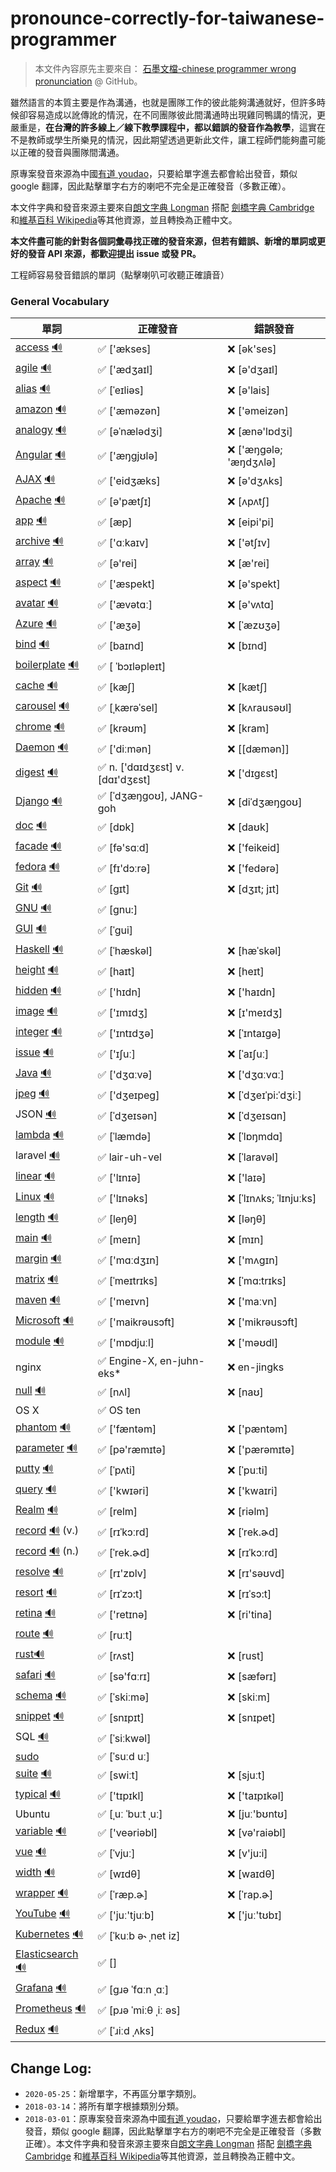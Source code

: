 # pronounce-correctly-for-taiwanese-programmer

> 本文件內容原先主要來自： [石墨文檔-chinese programmer wrong pronunciation](https://github.com/shimohq/chinese-programmer-wrong-pronunciation) @ GitHub。

雖然語言的本質主要是作為溝通，也就是團隊工作的彼此能夠溝通就好，但許多時候卻容易造成以訛傳訛的情況，在不同團隊彼此間溝通時出現雞同鴨講的情況，更嚴重是，**在台灣的許多線上／線下教學課程中，都以錯誤的發音作為教學**，這實在不是教師或學生所樂見的情況，因此期望透過更新此文件，讓工程師們能夠盡可能以正確的發音與團隊間溝通。

原專案發音來源為中國[有道 youdao](https://www.youdao.com/)，只要給單字進去都會給出發音，類似 google 翻譯，因此點擊單字右方的喇吧不完全是正確發音（多數正確）。

本文件字典和發音來源主要來自[朗文字典 Longman](https://www.ldoceonline.com/) 搭配 [劍橋字典 Cambridge](https://dictionary.cambridge.org/zht/) 和[維基百科 Wikipedia](https://www.wikipedia.org/)等其他資源，並且轉換為正體中文。

**本文件盡可能的針對各個詞彙尋找正確的發音來源，但若有錯誤、新增的單詞或更好的發音 API 來源，都歡迎提出 issue 或發 PR。**

工程師容易發音錯誤的單詞（點擊喇叭可收聽正確讀音）

### General Vocabulary

| 單詞  | 正確發音 | 錯誤發音 |
| ---- | ------- | ------- |
| [access](https://www.ldoceonline.com/dictionary/access) [🔊](https://www.ldoceonline.com/media/english/ameProns/access1.mp3) | ✅ ['ækses] | ❌ [ək'ses] |
| [agile](https://www.ldoceonline.com/dictionary/agile) [🔊](https://www.ldoceonline.com/media/english/ameProns/agile.mp3) | ✅ ['ædʒaɪl] | ❌ [ə'dʒaɪl] |
| [alias](https://www.ldoceonline.com/dictionary/alias) [🔊](https://www.ldoceonline.com/media/english/ameProns/alias1.mp3) | ✅ [ˈeɪliəs]| ❌ [ə'lais] |
| [amazon](https://www.ldoceonline.com/dictionary/amazon) [🔊](https://www.ldoceonline.com/media/english/ameProns/amazon_n.mp3) | ✅ ['æməzən] | ❌ ['əmeizən] |
| [analogy](https://www.ldoceonline.com/dictionary/analogy) [🔊](https://www.ldoceonline.com/media/english/ameProns/analogy.mp3) | ✅ [əˈnælədʒi] | ❌ [ænə'lɒdʒi] |
| [Angular](https://www.ldoceonline.com/dictionary/Angular) [🔊](https://www.ldoceonline.com/media/english/ameProns/angular.mp3) | ✅ ['æŋgjʊlə] | ❌ ['æŋɡələ; 'æŋdʒʌlə] |
| [AJAX](https://www.ldoceonline.com/dictionary/AJAX) [🔊](https://www.ldoceonline.com/media/english/ameProns/lpd_ajax.mp3) | ✅ ['eidʒæks] | ❌ [ə'dʒʌks] |
| [Apache](https://www.ldoceonline.com/dictionary/Apache) [🔊](https://www.ldoceonline.com/media/english/ameProns/apache.mp3) | ✅ [ə'pætʃɪ] | ❌ [ʌpʌtʃ] |
| [app](https://www.ldoceonline.com/dictionary/app) [🔊](https://www.ldoceonline.com/media/english/ameProns/ld5_app.mp3) | ✅ [æp] | ❌ [eipi'pi]|
| [archive](https://www.ldoceonline.com/dictionary/archive) [🔊](https://www.ldoceonline.com/media/english/ameProns/laadarchive.mp3) | ✅ ['ɑːkaɪv] | ❌ ['ətʃɪv] |
| [array](https://www.ldoceonline.com/dictionary/array) [🔊](https://www.ldoceonline.com/media/english/ameProns/array1.mp3) | ✅ [ə'rei] | ❌ [æ'rei] |
| [aspect](https://www.ldoceonline.com/dictionary/aspect) [🔊](https://www.ldoceonline.com/media/english/ameProns/aspect.mp3) | ✅ ['æspekt] | ❌ [ə'spekt] |
| [avatar](https://www.ldoceonline.com/dictionary/avatar) [🔊](https://www.ldoceonline.com/media/english/ameProns/avatar.mp3) | ✅ ['ævətɑː] | ❌ [ə'vʌtɑ] |
| [Azure](https://www.ldoceonline.com/dictionary/Azure) [🔊](https://www.ldoceonline.com/media/english/ameProns/azure.mp3)| ✅ ['æʒə] | ❌ [ˈæzʊʒə] |
| [bind](https://www.ldoceonline.com/dictionary/bind) [🔊](https://www.ldoceonline.com/media/english/ameProns/bind1.mp3) | ✅ [baɪnd] | ❌ [bɪnd] |
| [boilerplate](https://www.ldoceonline.com/dictionary/boilerplate) [🔊](https://www.ldoceonline.com/media/english/ameProns/ld42boilerplate.mp3) | ✅ [ ˈbɔɪləpleɪt] |  |
| [cache](https://www.ldoceonline.com/dictionary/cache) [🔊](https://www.ldoceonline.com/media/english/ameProns/cache.mp3) | ✅ [kæʃ] | ❌ [kætʃ] |
| [carousel](https://www.ldoceonline.com/dictionary/carousel) [🔊](https://www.ldoceonline.com/media/english/ameProns/carousel.mp3) | ✅ [ˌkærəˈsel] | ❌ [kʌrausəʊl] |
| [chrome](https://www.ldoceonline.com/dictionary/chrome) [🔊](https://www.ldoceonline.com/media/english/ameProns/chrome.mp3) | ✅ [krəʊm] | ❌ [kram] |
| [Daemon](https://www.ldoceonline.com/dictionary/Daemon) [🔊](https://www.ldoceonline.com/media/english/ameProns/daemon.mp3) | ✅ ['diːmən] | ❌ [[dæmən]] |
| [digest](https://www.ldoceonline.com/dictionary/digest) [🔊](https://www.ldoceonline.com/media/english/ameProns/l3digest.mp3) | ✅ n. ['dɑɪdʒɛst] v. [dɑɪ'dʒɛst] | ❌ ['dɪgɛst] |
| [Django](https://www.djangoproject.com/start/overview/) [🔊](https://www.google.com/search?q=django+pronunciation&oq=django+pronunciation&aqs=chrome.0.69i59j0i512l2j0i8i30l5j0i8i15i30j0i5i30.6418j0j7&sourceid=chrome&ie=UTF-8) | ✅ [ˈdʒæŋɡoʊ], JANG-goh| ❌ [diˈdʒæŋɡoʊ] |
| [doc](https://www.ldoceonline.com/dictionary/doc) [🔊](https://www.ldoceonline.com/media/english/ameProns/doc.mp3) | ✅ [dɒk]| ❌ [daʊk] |
| [facade](https://www.ldoceonline.com/dictionary/facade) [🔊](https://www.ldoceonline.com/media/english/ameProns/laadfacade.mp3) | ✅ [fə'sɑːd]| ❌ ['feikeid] |
| [fedora](https://www.ldoceonline.com/dictionary/fedora) [🔊](https://www.ldoceonline.com/media/english/ameProns/ld41fedora.mp3) | ✅ [fɪ'dɔːrə]| ❌ ['fedərə] |
| [Git](https://www.ldoceonline.com/dictionary/Git) [🔊](https://www.ldoceonline.com/media/english/ameProns/ld41git.mp3) | ✅ [ɡɪt] | ❌ [dʒɪt; jɪt] |
| [GNU](https://www.ldoceonline.com/dictionary/gnu) [🔊](https://upload.wikimedia.org/wikipedia/commons/2/24/En-gnu.ogg) | ✅ [gnu:] | |
| [GUI](https://www.ldoceonline.com/dictionary/gui) [🔊](https://www.ldoceonline.com/media/english/breProns/ld42gui.mp3) | ✅ [ˈɡui] | |
| [Haskell](https://wiki.haskell.org/Introduction) [🔊](https://ssl.gstatic.com/dictionary/static/pronunciation/2022-03-02/audio/ha/haskell_en_us_1.mp3) | ✅ [ˈhæskəl] | ❌ [hæˈskəl] |
| [height](https://www.ldoceonline.com/dictionary/height) [🔊](https://www.ldoceonline.com/media/english/ameProns/height.mp3) | ✅ [haɪt] | ❌ [heɪt] |
| [hidden](https://www.ldoceonline.com/dictionary/hidden) [🔊](https://www.ldoceonline.com/media/english/ameProns/laadhidden.mp3) | ✅ ['hɪdn] | ❌ ['haɪdn] |
| [image](https://www.ldoceonline.com/dictionary/image) [🔊](https://www.ldoceonline.com/media/english/ameProns/image.mp3) | ✅ ['ɪmɪdʒ] | ❌ [ɪ'meɪdʒ] |
| [integer](https://www.ldoceonline.com/dictionary/integer) [🔊](https://www.ldoceonline.com/media/english/ameProns/integer.mp3) | ✅ ['ɪntɪdʒə] | ❌ [ˈɪntaɪgə] |
| [issue](https://www.ldoceonline.com/dictionary/issue) [🔊](https://www.ldoceonline.com/media/english/ameProns/issue1.mp3) | ✅ ['ɪʃuː] | ❌ [ˈaɪʃuː] |
| [Java](https://www.ldoceonline.com/dictionary/java) [🔊](https://www.ldoceonline.com/media/english/ameProns/laadjava.mp3) | ✅ ['dʒɑːvə] | ❌ ['dʒɑːvɑː] |
| [jpeg](https://dictionary.cambridge.org/zht/%E8%A9%9E%E5%85%B8/%E8%8B%B1%E8%AA%9E/jpeg) [🔊](https://dictionary.cambridge.org/zht/media/english/us_pron/c/cus/cus01/cus01083.mp3) | ✅ ['dʒeɪpeɡ] | ❌ [ˈdʒeɪˈpi:ˈdʒiː] |
| JSON [🔊](https://www.youtube.com/watch?v=zhVdWQWKRqM) | ✅ [ˈdʒeɪsən] | ❌ [ˈdʒeɪsɑn] |
| [lambda](https://dictionary.cambridge.org/zht/%E8%A9%9E%E5%85%B8/%E8%8B%B1%E8%AA%9E/lambda) [🔊](https://dictionary.cambridge.org/zht/media/english/uk_pron/e/epd/epd16/epd16674.mp3) | ✅ [ˈlæmdə] | ❌ [ˈlɒŋmdɑ] |
| laravel [🔊](https://audio00.forvo.com/audios/mp3/l/z/lz_9294055_39_2289308_1.mp3) | ✅ lair-uh-vel | ❌ [ˈlaravəl] |
| [linear](https://www.ldoceonline.com/dictionary/linear) [🔊](https://www.ldoceonline.com/media/english/ameProns/linear.mp3) | ✅ ['lɪnɪə] | ❌ ['laɪə] |
| [Linux](https://dictionary.cambridge.org/zht/%E8%A9%9E%E5%85%B8/%E8%8B%B1%E8%AA%9E/linux?q=Linux) [🔊](https://dictionary.cambridge.org/zht/media/english/us_pron/e/eus/eus17/eus17029.mp3) | ✅ ['lɪnəks] | ❌ [ˈlɪnʌks; ˈlɪnjuːks] |
| [length](https://www.ldoceonline.com/dictionary/length) [🔊](https://www.ldoceonline.com/media/english/ameProns/length.mp3) | ✅ [leŋθ] | ❌ [ləŋθ] |
| [main](https://www.ldoceonline.com/dictionary/main) [🔊](https://www.ldoceonline.com/media/english/ameProns/main1.mp3) | ✅ [meɪn] | ❌ [mɪn] |
| [margin](https://www.ldoceonline.com/dictionary/margin) [🔊](https://www.ldoceonline.com/media/english/ameProns/margin.mp3) | ✅ ['mɑːdʒɪn] | ❌ ['mʌgɪn] |
| [matrix](https://www.ldoceonline.com/dictionary/matrix) [🔊](https://www.ldoceonline.com/media/english/ameProns/matrix.mp3) | ✅ [ˈmeɪtrɪks] | ❌ [ˈmɑ:trɪks]|
| [maven](https://www.ldoceonline.com/dictionary/maven) [🔊](https://www.ldoceonline.com/media/english/ameProns/maven.mp3) | ✅ ['meɪvn] | ❌ ['maːvn] |
| [Microsoft](https://www.ldoceonline.com/dictionary/microsoft) [🔊](https://www.ldoceonline.com/media/english/ameProns/lpd_microsoft.mp3) | ✅ ['maikrəusɔft] | ❌ ['mikrəusɔft] |
| [module](https://www.ldoceonline.com/dictionary/module) [🔊](https://www.ldoceonline.com/media/english/ameProns/module.mp3) | ✅ ['mɒdjuːl] | ❌ ['məʊdl] |
| nginx | ✅ Engine-X, en-juhn-eks*| ❌ en-jingks |
| [null](https://www.ldoceonline.com/dictionary/null) [🔊](https://www.ldoceonline.com/media/english/ameProns/null.mp3) | ✅ [nʌl] | ❌ [naʊ] |
| OS X | ✅ OS ten | |
| [phantom](https://www.ldoceonline.com/dictionary/phantom) [🔊](https://www.ldoceonline.com/media/english/ameProns/phantom.mp3) | ✅ ['fæntəm] | ❌ ['pæntəm] |
| [parameter](https://www.ldoceonline.com/dictionary/parameter) [🔊](https://www.ldoceonline.com/media/english/ameProns/parameter.mp3) | ✅ [pə'ræmɪtə] | ❌ ['pærəmɪtə] |
| [putty](https://www.ldoceonline.com/dictionary/putty) [🔊](https://www.ldoceonline.com/media/english/ameProns/putty.mp3) | ✅ [ˈpʌti] | ❌ [ˈpuːti] |
| [query](https://www.ldoceonline.com/dictionary/query) [🔊](https://www.ldoceonline.com/media/english/ameProns/query1.mp3) | ✅ ['kwɪəri] | ❌ ['kwaɪri] |
| [Realm](https://www.ldoceonline.com/dictionary/realm) [🔊](https://www.ldoceonline.com/media/english/ameProns/realm.mp3) | ✅ [relm] | ❌ [riəlm] |
| [record](https://www.ldoceonline.com/dictionary/record) [🔊](https://www.ldoceonline.com/media/english/ameProns/l3record2.mp3) (v.)| ✅ [rɪˈkɔːrd] | ❌ [ˈrek.ɚd] |
| [record](https://www.ldoceonline.com/dictionary/record) [🔊](https://www.ldoceonline.com/media/english/ameProns/l3record.mp3) (n.)| ✅ [ˈrek.ɚd] | ❌  [rɪˈkɔːrd] |
| [resolve](https://www.ldoceonline.com/dictionary/resolve) [🔊](https://www.ldoceonline.com/media/english/ameProns/resolve1.mp3) | ✅ [rɪ'zɒlv] | ❌ [rɪ'səʊvd] |
| [resort](https://www.ldoceonline.com/dictionary/resort) [🔊](https://www.ldoceonline.com/media/english/ameProns/resort1.mp3) | ✅ [rɪˈzɔ:t] | ❌ [rɪˈsɔ:t] |
| [retina](https://www.ldoceonline.com/dictionary/retina) [🔊](https://www.ldoceonline.com/media/english/ameProns/retina.mp3) | ✅ ['retɪnə] | ❌ [ri'tina] |
| [route](https://www.ldoceonline.com/dictionary/route) [🔊](https://www.ldoceonline.com/media/english/ameProns/route1.mp3) | ✅ [ruːt] |  |
| [rust](https://www.ldoceonline.com/dictionary/rust)[🔊](https://www.ldoceonline.com/media/english/ameProns/rust1.mp3) | ✅ [rʌst] | ❌ [rust] |
| [safari](https://www.ldoceonline.com/dictionary/safari) [🔊](https://www.ldoceonline.com/media/english/ameProns/safari1.mp3) | ✅ [sə'fɑːrɪ] | ❌ [sæfərɪ] |
| [schema](https://www.ldoceonline.com/dictionary/schema) [🔊](https://www.ldoceonline.com/media/english/ameProns/schema.mp3?version=1.2.57) | ✅ [ˈskiːmə]  | ❌ [skiːm] |
| [snippet](https://www.ldoceonline.com/dictionary/snippet) [🔊](https://www.ldoceonline.com/media/english/ameProns/snippet.mp3)|  ✅ [snɪpɪt] | ❌ [snɪpet] |
| SQL [🔊](https://www.ldoceonline.com/media/english/ameProns/sequel.mp3) | ✅ [ˈsiːkwəl] | |
| [sudo](https://www.linux.com/training-tutorials/linux-101-introduction-sudo/) | ✅ [ˈsuːd uː]| |
| [suite](https://www.ldoceonline.com/dictionary/suite) [🔊](https://www.ldoceonline.com/media/english/ameProns/suite.mp3) | ✅ [swiːt] | ❌ [sjuːt] |
| [typical](https://www.ldoceonline.com/dictionary/typical) [🔊](https://www.ldoceonline.com/media/english/ameProns/typical.mp3) | ✅ ['tɪpɪkl] | ❌ ['taɪpɪkəl] |
| Ubuntu | ✅ [ˌuː ˈbuːt ˌuː] | ❌ [juː'bʊntʊ] |
| [variable](https://www.ldoceonline.com/dictionary/vairable) [🔊](https://www.ldoceonline.com/media/english/ameProns/l3variable.mp3) | ✅ ['veəriəbl] | ❌ [və'raiəbl] |
| [vue](https://vuejs.org/guide/introduction.html#what-is-vue) [🔊](http://dict.youdao.com/dictvoice?audio=vue&type=1) | ✅ [ˈvjuː] | ❌ [v'ju:i] |
| [width](https://www.ldoceonline.com/dictionary/width) [🔊](https://www.ldoceonline.com/media/english/ameProns/width.mp3) | ✅ [wɪdθ] | ❌ [waɪdθ] |
| [wrapper](https://www.ldoceonline.com/dictionary/wrapper) [🔊](https://www.ldoceonline.com/media/english/ameProns/wrapper.mp3) | ✅ [ˈræp.ɚ] | ❌ [ˈrap.ɚ] |
| [YouTube](https://www.ldoceonline.com/dictionary/youtube) [🔊](https://www.ldoceonline.com/media/english/ameProns/lpd_youtube.mp3) | ✅ ['juː'tjuːb] | ❌ ['juː'tʊbɪ] |
| [Kubernetes](https://ubuntu.com/kubernetes/what-is-kubernetes) [🔊](https://www.youtube.com/watch?v=kTzuEB82hFs&t=16s) | ✅ [ˈkuːb ə˞ ˌnet iz] | |
| [Elasticsearch](https://www.elastic.co/what-is/elasticsearch) [🔊](https://www.youtube.com/watch?v=z71Tl2ikwik) | ✅ [] | |
| [Grafana](https://grafana.com/docs/grafana/latest/introduction/) [🔊](https://ssl.gstatic.com/dictionary/static/pronunciation/2022-03-02/audio/gr/grafana_en_us_1.mp3) | ✅ [gɹə ˈfɑːn ˌɑː] | |
| [Prometheus](https://prometheus.io/docs/introduction/overview/) [🔊](https://ssl.gstatic.com/dictionary/static/pronunciation/2022-03-02/audio/pr/prometheus_en_us_1.mp3) | ✅ [pɹə ˈmiːθ ˌiː əs] | |
| [Redux](https://redux.js.org/) [🔊](https://ssl.gstatic.com/dictionary/static/pronunciation/2022-03-02/audio/re/redux_en_us_1.mp3) | ✅ [ˈɹiːd ˌʌks] | |

## Change Log:

- `2020-05-25`：新增單字，不再區分單字類別。
- `2018-03-14`：將所有單字根據類別分類。
- `2018-03-01`：原專案發音來源為中國[有道 youdao](https://www.youdao.com/)，只要給單字進去都會給出發音，類似 google 翻譯，因此點擊單字右方的喇吧不完全是正確發音（多數正確）。本文件字典和發音來源主要來自[朗文字典 Longman](https://www.ldoceonline.com/) 搭配 [劍橋字典 Cambridge](https://dictionary.cambridge.org/zht/) 和[維基百科 Wikipedia](https://www.wikipedia.org/)等其他資源，並且轉換為正體中文。
